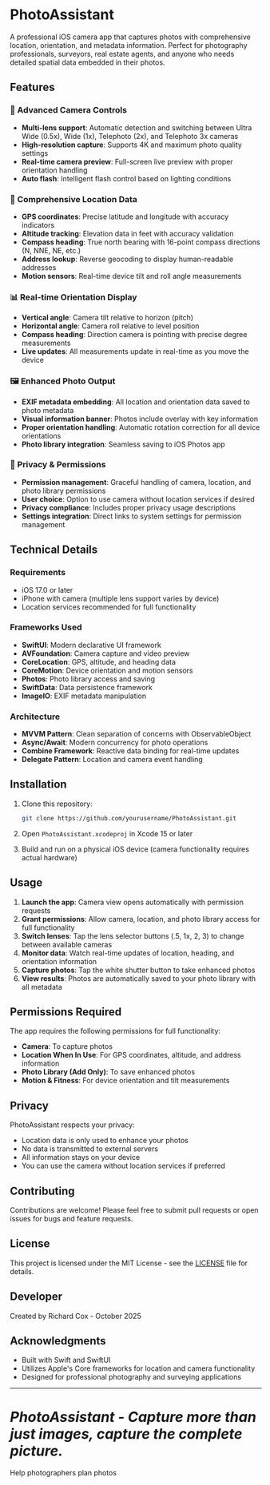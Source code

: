 # PhotoAssistant

A professional iOS camera app that captures photos with comprehensive location, orientation, and metadata information. Perfect for photography professionals, surveyors, real estate agents, and anyone who needs detailed spatial data embedded in their photos.

## Features

### 📸 Advanced Camera Controls
- **Multi-lens support**: Automatic detection and switching between Ultra Wide (0.5x), Wide (1x), Telephoto (2x), and Telephoto 3x cameras
- **High-resolution capture**: Supports 4K and maximum photo quality settings
- **Real-time camera preview**: Full-screen live preview with proper orientation handling
- **Auto flash**: Intelligent flash control based on lighting conditions

### 🧭 Comprehensive Location Data
- **GPS coordinates**: Precise latitude and longitude with accuracy indicators
- **Altitude tracking**: Elevation data in feet with accuracy validation
- **Compass heading**: True north bearing with 16-point compass directions (N, NNE, NE, etc.)
- **Address lookup**: Reverse geocoding to display human-readable addresses
- **Motion sensors**: Real-time device tilt and roll angle measurements

### 📊 Real-time Orientation Display
- **Vertical angle**: Camera tilt relative to horizon (pitch)
- **Horizontal angle**: Camera roll relative to level position
- **Compass heading**: Direction camera is pointing with precise degree measurements
- **Live updates**: All measurements update in real-time as you move the device

### 🖼️ Enhanced Photo Output
- **EXIF metadata embedding**: All location and orientation data saved to photo metadata
- **Visual information banner**: Photos include overlay with key information
- **Proper orientation handling**: Automatic rotation correction for all device orientations
- **Photo library integration**: Seamless saving to iOS Photos app

### 🔐 Privacy & Permissions
- **Permission management**: Graceful handling of camera, location, and photo library permissions
- **User choice**: Option to use camera without location services if desired
- **Privacy compliance**: Includes proper privacy usage descriptions
- **Settings integration**: Direct links to system settings for permission management

## Technical Details

### Requirements
- iOS 17.0 or later
- iPhone with camera (multiple lens support varies by device)
- Location services recommended for full functionality

### Frameworks Used
- **SwiftUI**: Modern declarative UI framework
- **AVFoundation**: Camera capture and video preview
- **CoreLocation**: GPS, altitude, and heading data
- **CoreMotion**: Device orientation and motion sensors
- **Photos**: Photo library access and saving
- **SwiftData**: Data persistence framework
- **ImageIO**: EXIF metadata manipulation

### Architecture
- **MVVM Pattern**: Clean separation of concerns with ObservableObject
- **Async/Await**: Modern concurrency for photo operations
- **Combine Framework**: Reactive data binding for real-time updates
- **Delegate Pattern**: Location and camera event handling

## Installation

1. Clone this repository:
   ```bash
   git clone https://github.com/yourusername/PhotoAssistant.git
   ```

2. Open `PhotoAssistant.xcodeproj` in Xcode 15 or later

3. Build and run on a physical iOS device (camera functionality requires actual hardware)

## Usage

1. **Launch the app**: Camera view opens automatically with permission requests
2. **Grant permissions**: Allow camera, location, and photo library access for full functionality
3. **Switch lenses**: Tap the lens selector buttons (.5, 1x, 2, 3) to change between available cameras
4. **Monitor data**: Watch real-time updates of location, heading, and orientation information
5. **Capture photos**: Tap the white shutter button to take enhanced photos
6. **View results**: Photos are automatically saved to your photo library with all metadata

## Permissions Required

The app requires the following permissions for full functionality:

- **Camera**: To capture photos
- **Location When In Use**: For GPS coordinates, altitude, and address information
- **Photo Library (Add Only)**: To save enhanced photos
- **Motion & Fitness**: For device orientation and tilt measurements

## Privacy

PhotoAssistant respects your privacy:
- Location data is only used to enhance your photos
- No data is transmitted to external servers
- All information stays on your device
- You can use the camera without location services if preferred

## Contributing

Contributions are welcome! Please feel free to submit pull requests or open issues for bugs and feature requests.

## License

This project is licensed under the MIT License - see the [LICENSE](LICENSE) file for details.

## Developer

Created by Richard Cox - October 2025

## Acknowledgments

- Built with Swift and SwiftUI
- Utilizes Apple's Core frameworks for location and camera functionality
- Designed for professional photography and surveying applications

---

*PhotoAssistant - Capture more than just images, capture the complete picture.*
=======
Help photographers plan photos
